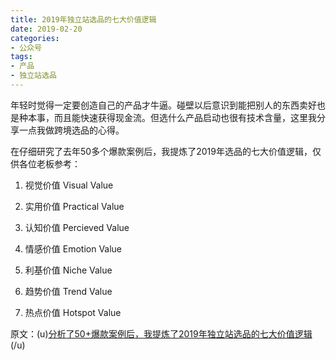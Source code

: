 ```yaml
---
title: 2019年独立站选品的七大价值逻辑
date: 2019-02-20
categories:
- 公众号
tags:
- 产品
- 独立站选品
---
```


年轻时觉得一定要创造自己的产品才牛逼。碰壁以后意识到能把别人的东西卖好也是种本事，而且能快速获得现金流。但选什么产品启动也很有技术含量，这里我分享一点我做跨境选品的心得。

在仔细研究了去年50多个爆款案例后，我提炼了2019年选品的七大价值逻辑，仅供各位老板参考：

1. 视觉价值 Visual Value 

2. 实用价值 Practical  Value 

3. 认知价值 Percieved Value 

4. 情感价值 Emotion Value 

5. 利基价值 Niche Value 

6. 趋势价值 Trend Value  

7. 热点价值 Hotspot Value  

原文：(u)[分析了50+爆款案例后，我提炼了2019年独立站选品的七大价值逻辑](https://mp.weixin.qq.com/s/cacg6LxWB8_vSI8aVg5zVw)(/u)
